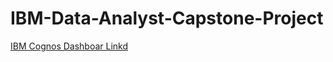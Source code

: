 # IBM-Data-Analyst-Capstone-Project
<a href="https://eu1.ca.analytics.ibm.com/bi/?perspective=dashboard&pathRef=.my_folders%2FData%2BAnalytics%2BCapstone&action=view&mode=dashboard&subView=model000001900f395940_00000003" target="_blank">IBM Cognos Dashboar Linkd</a>

